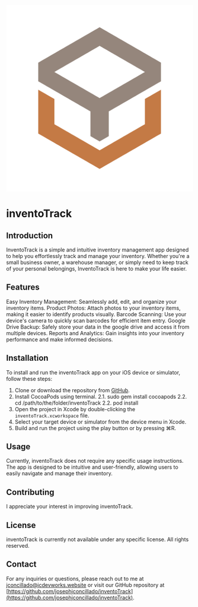<p align="center">
  <img src="inventoTrack/Assets.xcassets/appLogo.imageset/appIcon.png" alt="Logo">
</p>

# inventoTrack

## Introduction

InventoTrack is a simple and intuitive inventory management app designed to help you effortlessly track and manage your inventory. Whether you're a small business owner, a warehouse manager, or simply need to keep track of your personal belongings, InventoTrack is here to make your life easier.

## Features

Easy Inventory Management: Seamlessly add, edit, and organize your inventory items.
Product Photos: Attach photos to your inventory items, making it easier to identify products visually.
Barcode Scanning: Use your device's camera to quickly scan barcodes for efficient item entry.
Google Drive Backup: Safely store your data in the google drive and access it from multiple devices.
Reports and Analytics: Gain insights into your inventory performance and make informed decisions.

## Installation

To install and run the inventoTrack app on your iOS device or simulator, follow these steps:

1. Clone or download the repository from [GitHub](https://github.com/josephjconcillado/inventoTrack).
2. Install CocoaPods using terminal.
    2.1. sudo gem install cocoapods
    2.2. cd /path/to/the/folder/inventoTrack
    2.2. pod install
3. Open the project in Xcode by double-clicking the `inventoTrack.xcworkspace` file.
4. Select your target device or simulator from the device menu in Xcode.
5. Build and run the project using the play button or by pressing ⌘R.

## Usage

Currently, inventoTrack does not require any specific usage instructions. The app is designed to be intuitive and user-friendly, allowing users to easily navigate and manage their inventory.

## Contributing

I appreciate your interest in improving inventoTrack.

## License

inventoTrack is currently not available under any specific license. All rights reserved.

## Contact

For any inquiries or questions, please reach out to me at jconcillado@jcdevworks.website or visit our GitHub repository at [https://github.com/josephjconcillado/inventoTrack](https://github.com/josephjconcillado/inventoTrack).
